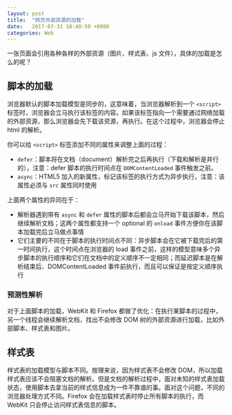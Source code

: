 ```yaml
---
layout: post
title:  "网页外部资源的加载"
date:   2017-07-31 10:40:50 +0800
categories: Web
---
```


一张页面会引用各种各样的外部资源（图片、样式表、js 文件），具体的加载是怎么的呢？

## 脚本的加载

浏览器默认的脚本加载模型是同步的，这意味着，当浏览器解析到一个 `<script>` 标签时，浏览器会立马执行该标签的内容。如果该标签指向一个需要通过网络加载的外部资源，那么浏览器会先下载该资源，再执行。在这个过程中，浏览器会停止 html 的解析。

你可以给 `<script>` 标签添加不同的属性来调整上面的过程：

- `defer`：脚本将在文档（document）解析完之后再执行（下载和解析是并行的），注意：defer 脚本的执行时间点在 `DOMContentLoaded` 事件触发之前。
- `async`：HTML5 加入的新属性，标记该标签的执行方式为异步执行，注意：该属性必须与 `src` 属性同时使用

上面两个属性的异同在于：

- 解析器遇到带有 `async` 和 `defer` 属性的脚本后都会立马开始下载该脚本，然后继续解析文档；这两个属性都支持一个 optional 的 `onload` 事件方便你在该脚本加载完后立马做点事情
- 它们主要的不同在于脚本的执行时间点不同：异步脚本会在它被下载完后的第一时间执行，这个时间点在浏览器的 load 事件之前，这样的模型意味多个异步脚本的执行顺序和它们在文档中的定义顺序不一定相同；而延迟脚本是在解析结束后、DOMContentLoaded 事件前执行，而且可以保证是按定义顺序执行

### 预测性解析

对于上面脚本的加载，WebKit 和 Firefox 都做了优化：在执行某脚本的过程中，另一个线程会继续解析文档，找出不会修改 DOM 树的外部资源进行加载，比如外部脚本、样式表和图片。

## 样式表

样式表的加载模型与脚本不同。按理来说，因为样式表不会修改 DOM，所以加载样式表应该不会阻塞文档的解析。但是文档的解析过程中，面对未知的样式表加载状态，使用脚本去拿当前的样式信息成为一件不靠谱的事。面对这个问题，不同的浏览器处理方式不同。Firefox 会在加载样式表时停止所有脚本的执行，而 WebKit 只会停止访问样式表信息的脚本。